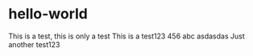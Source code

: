# hello-world
This is a test, this is only a test
This is a test123 456 abc asdasdas
Just another test123
